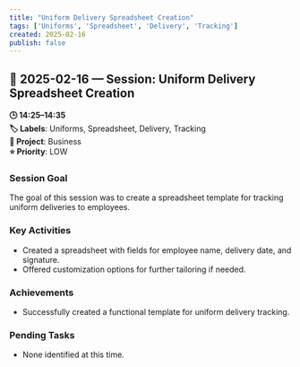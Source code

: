 ```yaml
---
title: "Uniform Delivery Spreadsheet Creation"
tags: ['Uniforms', 'Spreadsheet', 'Delivery', 'Tracking']
created: 2025-02-16
publish: false
---
```


## 📅 2025-02-16 — Session: Uniform Delivery Spreadsheet Creation

**🕒 14:25–14:35**  
**🏷️ Labels**: Uniforms, Spreadsheet, Delivery, Tracking  
**📂 Project**: Business  
**⭐ Priority**: LOW  


### Session Goal
The goal of this session was to create a spreadsheet template for tracking uniform deliveries to employees.

### Key Activities
- Created a spreadsheet with fields for employee name, delivery date, and signature.
- Offered customization options for further tailoring if needed.

### Achievements
- Successfully created a functional template for uniform delivery tracking.

### Pending Tasks
- None identified at this time.
